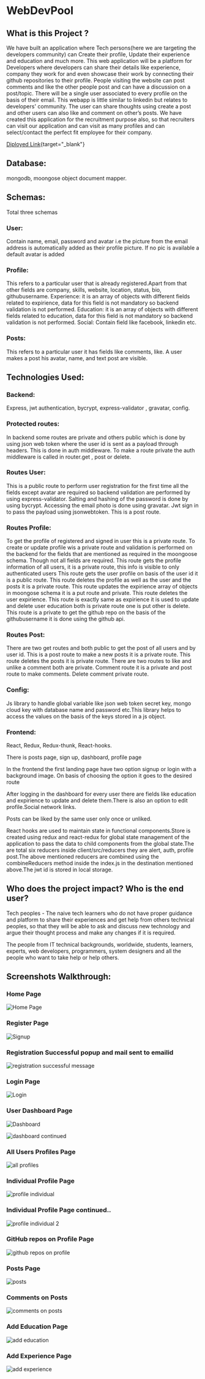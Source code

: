 # WebDevPool

## What is this Project ?

We have built an application where Tech persons(here we are targeting the developers community) can Create their profile, Update their experience and education and much more.
This web application will be a platform for Developers where developers can share their details like experience, company they work for and even showcase their work by connecting their github repositories to their profile. People visiting the website can post comments and like the other people post and can have a discussion on a post/topic. There will be a single user associated to every profile on the basis of their email. This webapp is little similar to linkedin but relates to developers' community.
The user can share thoughts using create a post and other users can also like and comment on other’s posts.
We have created this application for the recruitment purpose also, so that recruiters can visit our application and can visit as many profiles and can select/contact the perfect fit employee for their company.

[Diployed Link](https://web-dev-pool.herokuapp.com/){target="\_blank"}

## Database:

mongodb, moongose object document mapper.

## Schemas:

Total three schemas

### User:

Contain name, email, password and avatar i.e the picture from the email address is automatically added as their profile picture. If no pic is available a default avatar is added

### Profile:

This refers to a particular user that is already registered.Apart from that other fields are company, skills, website, location, status, bio, githubusername. Experience: it is an array of objects with different fields related to expirience, data for this field is not mandatory so backend validation is not performed. Education: it is an array of objects with different fields related to education, data for this field is not mandatory so backend validation is not performed. Social: Contain field like facebook, linkedin etc.

### Posts:

This refers to a particular user it has fields like comments, like. A user makes a post his avatar, name, and text post are visible.

## Technologies Used:

### Backend:

Express, jwt authentication, bycrypt, express-validator , gravatar, config.

### Protected routes:

In backend some routes are private and others public which is done by using json web token where the user id is sent as a payload through headers. This is done in auth middleware. To make a route private the auth middleware is called in router.get , post or delete.

### Routes User:

This is a public route to perform user registration for the first time all the fields except avatar are required so backend validation are performed by using express-validator. Salting and hashing of the password is done by using bycrypt. Accessing the email photo is done using gravatar. Jwt sign in to pass the payload using jsonwebtoken. This is a post route.

### Routes Profile:

To get the profile of registered and signed in user this is a private route.
To create or update profile wis a private route and validation is performed on the backend for the fields that are mentioned as required in the moongoose schema. Though not all fields are required.
This route gets the profile information of all users, it is a private route, this info is visible to only authenticated users
This route gets the user profile on basis of the user id it is a public route.
This route deletes the profile as well as the user and the posts it is a private route.
This route updates the expirience array of objects in moongose schema it is a put route and private.
This route deletes the user expirience.
This route is exactly same as expirience it is used to update and delete user education both is private route one is put other is delete.
This route is a private to get the github repo on the basis of the githubusername it is done using the github api.

### Routes Post:

There are two get routes and both public to get the post of all users and by user id.
This is a post route to make a new posts it is a private route.
This route deletes the posts it is private route.
There are two routes to like and unlike a comment both are private.
Comment route it is a private and post route to make comments.
Delete comment private route.

### Config:

Js library to handle global variable like json web token secret key, mongo cloud key with database name and password etc.This library helps to access the values on the basis of the keys stored in a js object.

### Frontend:

React, Redux, Redux-thunk, React-hooks.

There is posts page, sign up, dashboard, profile page

In the frontend the first landing page have two option signup or login with a background image. On basis of choosing the option it goes to the desired route

After logging in the dashboard for every user there are fields like education and expirience to update and delete them.There is also an option to edit profile.Social network links.

Posts can be liked by the same user only once or unliked.

React hooks are used to maintain state in functional components.Store is created using redux and react-redux for global state management of the application to pass the data to child components from the global state.The are total six reducers inside client/src/reducers they are alert, auth, profile post.The above mentioned reducers are combined using the combineReducers method inside the index.js in the destination mentioned above.The jwt id is stored in local storage.

## Who does the project impact? Who is the end user?

Tech peoples - The naive tech learners who do not have proper guidance and platform to share their experiences and get help from others technical peoples, so that they will be able to ask and discuss new technology and argue their thought process and make any changes if it is required.

The people from IT technical backgrounds, worldwide, students, learners, experts, web developers, programmers, system designers and all the people who want to take help or help others.

## Screenshots Walkthrough:

### Home Page

![Home Page](https://user-images.githubusercontent.com/63305945/102266269-371b7280-3f3e-11eb-98bf-414b5748c4d7.png)

### Register Page

![Signup](https://user-images.githubusercontent.com/63305945/102266336-50242380-3f3e-11eb-84f2-713433fb4862.png)

### Registration Successful popup and mail sent to emailid

![registration successful message](https://user-images.githubusercontent.com/63305945/102267726-55826d80-3f40-11eb-85cc-ac0f47a917d0.png)

### Login Page

![Login](https://user-images.githubusercontent.com/63305945/102266346-54504100-3f3e-11eb-8f28-e62e192d9e25.png)

### User Dashboard Page

![Dashboard](https://raw.githubusercontent.com/ppinklesh/images/master/webdevpool%20profile.jpg?token=AKN6MBX3FSXF3C4IAWNBX63AC5M3S)

![dashboard continued](https://raw.githubusercontent.com/ppinklesh/images/master/webdevpool%20user%20details.jpg?token=AKN6MBV44OQ73FCRWTTZ5RDAC5NQC)

### All Users Profiles Page

![all profiles](https://user-images.githubusercontent.com/63305945/102266627-b8730500-3f3e-11eb-83e0-bc1cdedc2972.png)

### Individual Profile Page

![profile individual](https://raw.githubusercontent.com/ppinklesh/images/master/webdevpool%20user%20profile.jpg?token=AKN6MBV6CQAVYUHNBBL2MMLAC5NT6)

### Individual Profile Page continued..

![profile individual 2](https://raw.githubusercontent.com/ppinklesh/images/master/webdevpool%20bio.jpg?token=AKN6MBSZ6MXGTI3EXSULWFLAC5NXA)

### GitHub repos on Profile Page

![github repos on profile](https://user-images.githubusercontent.com/63305945/102266677-c88ae480-3f3e-11eb-823c-a7e8b1880242.png)

### Posts Page

![posts](https://user-images.githubusercontent.com/63305945/102266687-cc1e6b80-3f3e-11eb-9bfe-eba412b3cd4a.png)

### Comments on Posts

![comments on posts](https://user-images.githubusercontent.com/63305945/102266713-d50f3d00-3f3e-11eb-81d9-a11875e1847e.png)

### Add Education Page

![add education](https://user-images.githubusercontent.com/63305945/102266731-d9d3f100-3f3e-11eb-920e-000281622990.png)

### Add Experience Page

![add experience](https://user-images.githubusercontent.com/63305945/102266736-dccee180-3f3e-11eb-887f-64b7826a2d82.png)
